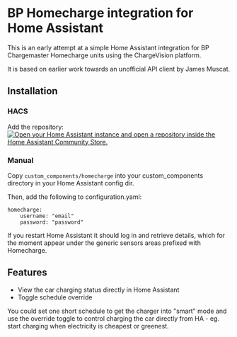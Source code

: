 # BP Homecharge integration for Home Assistant

This is an early attempt at a simple Home Assistant integration for BP Chargemaster Homecharge units using the ChargeVision platform.

It is based on earlier work towards an unofficial API client by James Muscat.

## Installation

### HACS

Add the repository:
[![Open your Home Assistant instance and open a repository inside the Home Assistant Community Store.](https://my.home-assistant.io/badges/hacs_repository.svg)](https://my.home-assistant.io/redirect/hacs_repository/?owner=chris-y&repository=homecharge&category=integration)

### Manual
Copy `custom_components/homecharge` into your custom_components directory in your Home Assistant config dir.

Then, add the following to configuration.yaml:

```
homecharge:
    username: "email"
    password: "password"

```

If you restart Home Assistant it should log in and retrieve details, which for the moment appear under the generic sensors areas prefixed with Homecharge.

## Features

* View the car charging status directly in Home Assistant
* Toggle schedule override

You could set one short schedule to get the charger into "smart" mode and use the override toggle to control charging the car directly from HA - eg. start charging when electricity is cheapest or greenest. 
